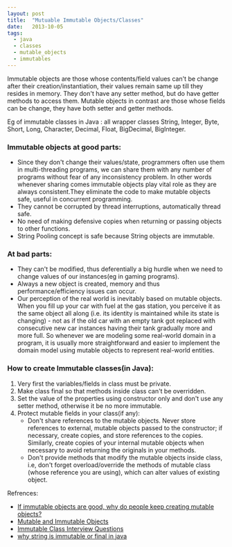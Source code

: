 ```yaml
---
layout: post
title:  "Mutuable Immutable Objects/Classes"
date:   2013-10-05
tags:
  - java
  - classes
  - mutable_objects
  - immutables
---
```


Immutable objects are those whose contents/field values can't be change after their creation/instantiation, their values remain same up till  they resides in memory. They don't have any setter method, but do have getter methods to access them.
Mutable objects in contrast are those whose fields can be change, they have both setter and getter methods.


Eg of immutable classes in Java : all wrapper classes String, Integer, Byte, Short, Long, Character, Decimal, Float, BigDecimal, BigInteger.

### Immutable objects at good parts:  
* Since they don't change their values/state, programmers often use them in multi-threading programs, we can share them with any number of programs without fear of any inconsistency problem. In other words whenever  sharing comes immutable objects play vital role as they are always consistent.They eliminate the code to make mutable objects safe, useful in concurrent programming.  
* They cannot be corrupted by thread interruptions, automatically thread safe.
* No need of making defensive copies when returning or passing objects to other functions.  
* String Pooling concept is safe because String objects are immutable.

### At bad parts:
* They can't be modified, thus deferentially a big hurdle when we need to change values of our instances(eg in gaming programs).
* Always a new object is created, memory and thus performance/efficiency issues can occur.
* Our perception of the real world is inevitably based on mutable objects. When you fill up your car with fuel at the gas station, you perceive it as the same object all along (i.e. its identity is maintained while its state is changing) - not as if the old car with an empty tank got replaced with consecutive new car instances having their tank gradually more and more full. So whenever we are modeling some real-world domain in a program, it is usually more straightforward and easier to implement the domain model using mutable objects to represent real-world entities.  

### How to create Immutable classes(in Java):   
1. Very first the variables/fields in class must be private.
2. Make class final so that methods inside class can't be overridden.
3. Set the value of the properties using constructor only and don't use any setter method, otherwise it be no more immutable.
4. Protect mutable fields in your class(if any):
   * Don't share references to the mutable objects. Never store references to external, mutable objects passed to the constructor; if necessary, create copies, and store references to the copies. Similarly, create copies of your internal mutable objects when necessary to avoid returning the originals in your methods.
   * Don't provide methods that modify the mutable objects inside class, i.e,  don't forget overload/override the methods of mutable class (whose reference you are using), which can alter values of existing object. 


Refrences:
* [If immutable objects are good, why do people keep creating mutable objects?][1]
* [Mutable and Immutable Objects][2]
* [Immutable Class Interview Questions][3]
* [why string is immutable or final in java][4]

[1]: https://softwareengineering.stackexchange.com/questions/151733/if-immutable-objects-are-good-why-do-people-keep-creating-mutable-objects
[2]: http://www.javaranch.com/journal/2003/04/immutable.htm  
[3]: http://java-questions.com/ImmutableClass_interview_questions.html  
[4]: http://javarevisited.blogspot.in/2010/10/why-string-is-immutable-in-java.html 
